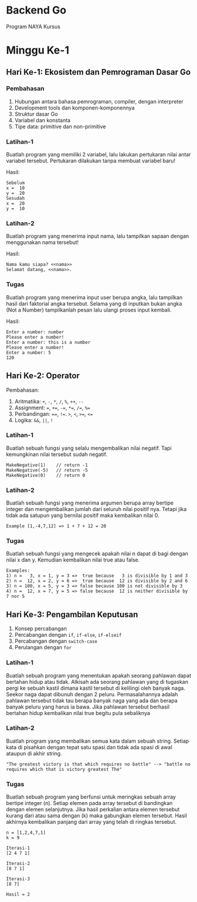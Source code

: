 # Backend Go
Program NAYA Kursus

# Minggu Ke-1
## Hari Ke-1: Ekosistem dan Pemrograman Dasar Go
### Pembahasan
1. Hubungan antara bahasa pemrograman, compiler, dengan interpreter
2. Development tools dan komponen-komponennya
3. Struktur dasar Go
4. Variabel dan konstanta
5. Tipe data: primitive dan non-primitive

### Latihan-1
Buatlah program yang memiliki 2 variabel, lalu lakukan pertukaran nilai
antar variabel tersebut. Pertukaran dilakukan tanpa membuat variabel baru!

Hasil:
```
Sebelum
x =  10
y =  20
Sesudah
x =  20
y =  10
```

### Latihan-2
Buatlah program yang menerima input nama, lalu tampilkan sapaan dengan
menggunakan nama tersebut!

Hasil:
```
Nama kamu siapa? <<nama>>
Selamat datang, <<nama>>.
```

### Tugas
Buatlah program yang menerima input user berupa angka, lalu tampilkan hasil dari faktorial angka tersebut. Selama yang di inputkan bukan angka (Not a Number) tampilkanlah pesan lalu ulangi proses input kembali.

Hasil:
```
Enter a number: number
Please enter a number!
Enter a number: this is a number
Please enter a number!
Enter a number: 5
120
```

## Hari Ke-2: Operator
Pembahasan:
1. Aritmatika: `+`, `-`, `*`, `/`, `%`, `++`, `--`
2. Assignment: `=`, `+=`, `-=`, `*=`, `/=`, `%=`
3. Perbandingan: `==`, `!=`. `>`, `<`, `>=`, `<=`
4. Logika: `&&`, `||`, `!`

### Latihan-1
Buatlah sebuah fungsi yang selalu mengembalikan nilai negatif. Tapi kemungkinan nilai tersebut sudah negatif.

```
MakeNegative(1)    // return -1
MakeNegative(-5)   // return -5
MakeNegative(0)    // return 0
```

### Latihan-2
Buatlah sebuah fungsi yang menerima argumen berupa array bertipe integer dan mengembalikan jumlah dari seluruh nilai positif nya. Tetapi jika tidak ada satupun yang bernilai positif maka kembalikan nilai 0.

```
Example [1,-4,7,12] => 1 + 7 + 12 = 20
```

### Tugas
Buatlah sebuah fungsi yang mengecek apakah nilai n dapat di bagi dengan nilai x dan y. Kemudian kembalikan nilai true atau false.

```
Examples:
1) n =   3, x = 1, y = 3 =>  true because   3 is divisible by 1 and 3
2) n =  12, x = 2, y = 6 =>  true because  12 is divisible by 2 and 6
3) n = 100, x = 5, y = 3 => false because 100 is not divisible by 3
4) n =  12, x = 7, y = 5 => false because  12 is neither divisible by 7 nor 5
```

## Hari Ke-3: Pengambilan Keputusan
1. Konsep percabangan
2. Percabangan dengan `if`, `if-else`, `if-elseif`
3. Percabangan dengan `switch-case`
4. Perulangan dengan `for`

### Latihan-1
Buatlah sebuah program yang menentukan apakah seorang pahlawan dapat bertahan hidup atau tidak. Alkisah ada seorang pahlawan yang di tugaskan pergi ke sebuah kastil dimana kastil tersebut di kelilingi oleh banyak naga. Seekor naga dapat dibunuh dengan 2 peluru. Permasalahannya adalah pahlawan tersebut tidak tau berapa banyak naga yang ada dan berapa banyak peluru yang harus ia bawa. Jika pahlawan tersebut berhasil bertahan hidup kembalikan nilai true begitu pula sebaliknya

### Latihan-2
Buatlah program yang membalikan semua kata dalam sebuah string. Setiap kata di pisahkan dengan tepat satu spasi dan tidak ada spasi di awal ataupun di akhir string.

```
"The greatest victory is that which requires no battle" --> "battle no requires which that is victory greatest The"
```

### Tugas
Buatlah sebuah program yang berfunsi untuk meringkas sebuah array bertipe integer (n). Setiap elemen pada array tersebut di bandingkan dengan elemen selanjutnya. Jika hasil perkalian antara elemen tersebut kurang dari atau sama dengan (k) maka gabungkan elemen tersebut. Hasil akhirnya kembalikan panjang dari array yang telah di ringkas tersebut.

```
n = [1,2,4,7,1]
k = 9

Iterasi-1
[2 4 7 1]

Iterasi-2
[8 7 1]

Iterasi-3
[8 7]

Hasil = 2
```
